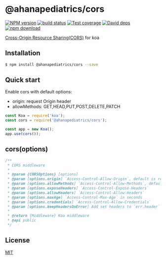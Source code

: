 @ahanapediatrics/cors
=======

[![NPM version][npm-image]][npm-url]
[![build status][travis-image]][travis-url]
[![Test coverage][codecov-image]][codecov-url]
[![David deps][david-image]][david-url]
[![npm download][download-image]][download-url]

[npm-image]: https://img.shields.io/npm/v/@ahanapediatrics/cors.svg?style=flat-square
[npm-url]: https://npmjs.org/package/@ahanapediatrics/cors
[travis-image]: https://img.shields.io/travis/ohanapediatrics/cors.svg?style=flat-square
[travis-url]: https://travis-ci.org/ohanapediatrics/cors
[codecov-image]: https://codecov.io/github/ohanapediatrics/cors/coverage.svg?branch=v2.x
[codecov-url]: https://codecov.io/github/ohanapediatrics/cors?branch=v2.x
[david-image]: https://img.shields.io/david/ohanapediatrics/cors.svg?style=flat-square
[david-url]: https://david-dm.org/ohanapediatrics/cors
[download-image]: https://img.shields.io/npm/dm/@ahanapediatrics/cors.svg?style=flat-square
[download-url]: https://npmjs.org/package/@ahanapediatrics/cors

[Cross-Origin Resource Sharing(CORS)](https://developer.mozilla.org/en/docs/Web/HTTP/Access_control_CORS) for koa

## Installation

```bash
$ npm install @ahanapediatrics/cors --save
```

## Quick start

Enable cors with default options:

- origin: request Origin header
- allowMethods: GET,HEAD,PUT,POST,DELETE,PATCH

```js
const Koa = require('koa');
const cors = require('@ahanapediatrics/cors');

const app = new Koa();
app.use(cors());
```

## cors(options)

```ts
/**
 * CORS middleware
 *
 * @param {CORSOptions} [options]
 * @param [options.origin] `Access-Control-Allow-Origin`, default is request Origin header
 * @param [options.allowMethods] `Access-Control-Allow-Methods`, default is 'GET,HEAD,PUT,POST,DELETE,PATCH'
 * @param [options.exposeHeaders] `Access-Control-Expose-Headers`
 * @param [options.allowHeaders] `Access-Control-Allow-Headers`
 * @param [options.maxAge] `Access-Control-Max-Age` in seconds
 * @param [options.credentials] `Access-Control-Allow-Credentials`
 * @param [options.keepHeadersOnError] Add set headers to `err.header` if an error is thrown
 * 
 * @return {Middleware} Koa middleware
 * @api public
 */
```

## License

[MIT](./LICENSE)
